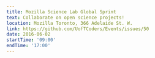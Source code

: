 ```yaml
---
title: Mozilla Science Lab Global Sprint
text: Collaborate on open science projects!
location: Mozilla Toronto, 366 Adelaide St. W.
link: https://github.com/UofTCoders/Events/issues/50
date: 2016-06-02
startTime: '09:00'
endTime: '17:00'
---
```

